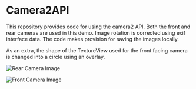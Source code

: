 # Camera2API
This repository provides code for using the camera2 API. Both the front and rear cameras are used in this demo. Image rotation is corrected using exif interface data. The code makes provision for saving the images locally.

As an extra, the shape of the TextureView used for the front facing camera is changed into a circle using an overlay.


![Rear Camera Image](https://nullparams.com/wp-content/uploads/2019/11/rear_camera.png)

![Front Camera Image](https://nullparams.com/wp-content/uploads/2019/11/front_camera.png)
